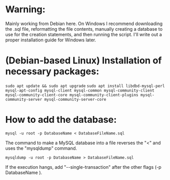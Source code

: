 # Warning:
Mainly working from Debian here. On Windows I recommend downloading the .sql file, reformatting the file contents, manually creating a database to use for the creation statements, and then running the script. I'll write out a proper installation guide for Windows later.

# (Debian-based Linux) Installation of necessary packages:
`sudo apt update && sudo apt upgrade`
`sudo apt install libdbd-mysql-perl mysql-apt-config mysql-client mysql-common mysql-community-client mysql-community-client-core mysql-community-client-plugins mysql-community-server mysql-community-server-core`

# How to add the database:
`mysql -u root -p DatabaseName < DatabaseFileName.sql`

The command to make a MySQL database into a file reverses the "<" and uses the "mysqldump" command.

`mysqldump -u root -p DatabaseName > DatabaseFileName.sql`

 If the execution hangs, add "--single-transaction" after the other flags (-p DatabaseName <here>).
